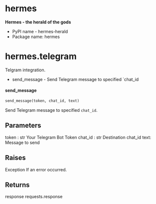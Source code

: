 <a name="hermes"></a>
# hermes

__Hermes - the herald of the gods__


* PyPI name - hermes-herald
* Package name: hermes

<a name="hermes.telegram"></a>
# hermes.telegram

Telgram integration.

* send_message - Send Telegram message to specified `chat_id

<a name="hermes.telegram.send_message"></a>
#### send\_message

```python
send_message(token, chat_id, text)
```

Send Telegram message to specified `chat_id`.

Parameters
----------
token : str
    Your Telegram Bot Token
chat_id : str
    Destination chat_id
text:
    Message to send

Raises
------
Exception
    If an error occurred.

Returns
-------
response
    requests.response

